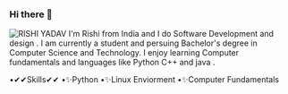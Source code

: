 ### Hi there 👋
![RISHI YADAV](https://user-images.githubusercontent.com/91381181/134777541-72032aea-15b3-48f2-9879-48e014d35bf5.png)
I'm Rishi from India and I do Software Development and design . I am currently a student and persuing Bachelor's degree in Computer Science and Technology. I enjoy learning Computer fundamentals and languages like Python C++ and java .

•✔✔Skills✔✔
•✨Python
•✨Linux Enviorment
•✨Computer Fundamentals


